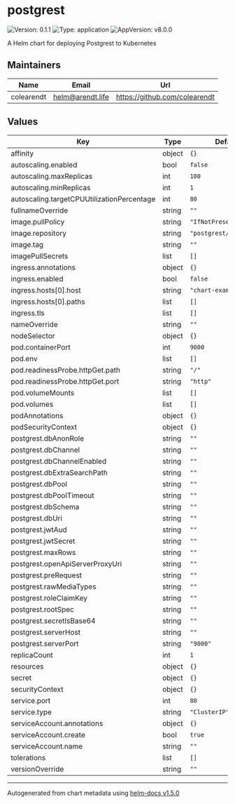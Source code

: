 # postgrest

![Version: 0.1.1](https://img.shields.io/badge/Version-0.1.1-informational?style=flat-square) ![Type: application](https://img.shields.io/badge/Type-application-informational?style=flat-square) ![AppVersion: v8.0.0](https://img.shields.io/badge/AppVersion-v8.0.0-informational?style=flat-square)

A Helm chart for deploying Postgrest to Kubernetes

## Maintainers

| Name | Email | Url |
| ---- | ------ | --- |
| colearendt | helm@arendt.life | https://github.com/colearendt |

## Values

| Key | Type | Default | Description |
|-----|------|---------|-------------|
| affinity | object | `{}` |  |
| autoscaling.enabled | bool | `false` |  |
| autoscaling.maxReplicas | int | `100` |  |
| autoscaling.minReplicas | int | `1` |  |
| autoscaling.targetCPUUtilizationPercentage | int | `80` |  |
| fullnameOverride | string | `""` |  |
| image.pullPolicy | string | `"IfNotPresent"` |  |
| image.repository | string | `"postgrest/postgrest"` |  |
| image.tag | string | `""` |  |
| imagePullSecrets | list | `[]` |  |
| ingress.annotations | object | `{}` |  |
| ingress.enabled | bool | `false` |  |
| ingress.hosts[0].host | string | `"chart-example.local"` |  |
| ingress.hosts[0].paths | list | `[]` |  |
| ingress.tls | list | `[]` |  |
| nameOverride | string | `""` |  |
| nodeSelector | object | `{}` |  |
| pod.containerPort | int | `9000` |  |
| pod.env | list | `[]` |  |
| pod.readinessProbe.httpGet.path | string | `"/"` |  |
| pod.readinessProbe.httpGet.port | string | `"http"` |  |
| pod.volumeMounts | list | `[]` |  |
| pod.volumes | list | `[]` |  |
| podAnnotations | object | `{}` |  |
| podSecurityContext | object | `{}` |  |
| postgrest.dbAnonRole | string | `""` |  |
| postgrest.dbChannel | string | `""` |  |
| postgrest.dbChannelEnabled | string | `""` |  |
| postgrest.dbExtraSearchPath | string | `""` |  |
| postgrest.dbPool | string | `""` |  |
| postgrest.dbPoolTimeout | string | `""` |  |
| postgrest.dbSchema | string | `""` |  |
| postgrest.dbUri | string | `""` |  |
| postgrest.jwtAud | string | `""` |  |
| postgrest.jwtSecret | string | `""` |  |
| postgrest.maxRows | string | `""` |  |
| postgrest.openApiServerProxyUri | string | `""` |  |
| postgrest.preRequest | string | `""` |  |
| postgrest.rawMediaTypes | string | `""` |  |
| postgrest.roleClaimKey | string | `""` |  |
| postgrest.rootSpec | string | `""` |  |
| postgrest.secretIsBase64 | string | `""` |  |
| postgrest.serverHost | string | `""` |  |
| postgrest.serverPort | string | `"9000"` |  |
| replicaCount | int | `1` |  |
| resources | object | `{}` |  |
| secret | object | `{}` |  |
| securityContext | object | `{}` |  |
| service.port | int | `80` |  |
| service.type | string | `"ClusterIP"` |  |
| serviceAccount.annotations | object | `{}` |  |
| serviceAccount.create | bool | `true` |  |
| serviceAccount.name | string | `""` |  |
| tolerations | list | `[]` |  |
| versionOverride | string | `""` |  |

----------------------------------------------
Autogenerated from chart metadata using [helm-docs v1.5.0](https://github.com/norwoodj/helm-docs/releases/v1.5.0)

